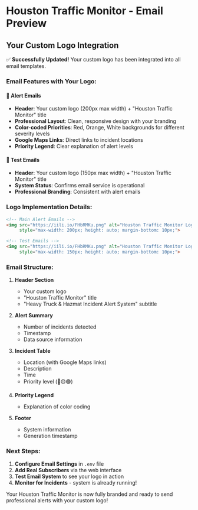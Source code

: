 # Houston Traffic Monitor - Email Preview

## Your Custom Logo Integration

✅ **Successfully Updated!** Your custom logo has been integrated into all email templates.

### Email Features with Your Logo:

#### 🚨 **Alert Emails**
- **Header**: Your custom logo (200px max width) + "Houston Traffic Monitor" title
- **Professional Layout**: Clean, responsive design with your branding
- **Color-coded Priorities**: Red, Orange, White backgrounds for different severity levels
- **Google Maps Links**: Direct links to incident locations
- **Priority Legend**: Clear explanation of alert levels

#### 🧪 **Test Emails**
- **Header**: Your custom logo (150px max width) + "Houston Traffic Monitor" title
- **System Status**: Confirms email service is operational
- **Professional Branding**: Consistent with alert emails

### Logo Implementation Details:
```html
<!-- Main Alert Emails -->
<img src="https://iili.io/FHbRMKu.png" alt="Houston Traffic Monitor Logo" 
     style="max-width: 200px; height: auto; margin-bottom: 10px;">

<!-- Test Emails -->
<img src="https://iili.io/FHbRMKu.png" alt="Houston Traffic Monitor Logo" 
     style="max-width: 150px; height: auto; margin-bottom: 10px;">
```

### Email Structure:
1. **Header Section**
   - Your custom logo
   - "Houston Traffic Monitor" title
   - "Heavy Truck & Hazmat Incident Alert System" subtitle

2. **Alert Summary**
   - Number of incidents detected
   - Timestamp
   - Data source information

3. **Incident Table**
   - Location (with Google Maps links)
   - Description
   - Time
   - Priority level (🔴🟡🟢)

4. **Priority Legend**
   - Explanation of color coding

5. **Footer**
   - System information
   - Generation timestamp

### Next Steps:
1. **Configure Email Settings** in `.env` file
2. **Add Real Subscribers** via the web interface
3. **Test Email System** to see your logo in action
4. **Monitor for Incidents** - system is already running!

Your Houston Traffic Monitor is now fully branded and ready to send professional alerts with your custom logo!
